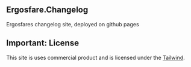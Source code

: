 ## Ergosfare.Changelog

Ergosfares changelog site, deployed on github pages

## Important: License
This site  is uses commercial product and is licensed under the [Tailwind](https://tailwindcss.com/plus/license).
